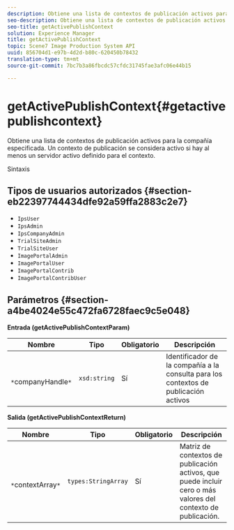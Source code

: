 ```yaml
---
description: Obtiene una lista de contextos de publicación activos para la compañía especificada. Un contexto de publicación se considera activo si hay al menos un servidor activo definido para el contexto.
seo-description: Obtiene una lista de contextos de publicación activos para la compañía especificada. Un contexto de publicación se considera activo si hay al menos un servidor activo definido para el contexto.
seo-title: getActivePublishContext
solution: Experience Manager
title: getActivePublishContext
topic: Scene7 Image Production System API
uuid: 856704d1-e97b-4d2d-b80c-620450b78432
translation-type: tm+mt
source-git-commit: 7bc7b3a86fbcdc57cfdc31745fae3afc06e44b15

---
```



# getActivePublishContext{#getactivepublishcontext}

Obtiene una lista de contextos de publicación activos para la compañía especificada. Un contexto de publicación se considera activo si hay al menos un servidor activo definido para el contexto.

Sintaxis

## Tipos de usuarios autorizados {#section-eb22397744434dfe92a59ffa2883c2e7}

* `IpsUser`
* `IpsAdmin`
* `IpsCompanyAdmin`
* `TrialSiteAdmin`
* `TrialSiteUser`
* `ImagePortalAdmin`
* `ImagePortalUser`
* `ImagePortalContrib`
* `ImagePortalContribUser`

## Parámetros {#section-a4be4024e55c472fa6728faec9c5e048}

**Entrada (getActivePublishContextParam)**

| Nombre | Tipo | Obligatorio | Descripción |
|---|---|---|---|
| ` *`companyHandle`*` | `xsd:string` | Sí | Identificador de la compañía a la consulta para los contextos de publicación activos |

**Salida (getActivePublishContextReturn)**

| Nombre | Tipo | Obligatorio | Descripción |
|---|---|---|---|
| ` *`contextArray`*` | `types:StringArray` | Sí | Matriz de contextos de publicación activos, que puede incluir cero o más valores del contexto de publicación. |

